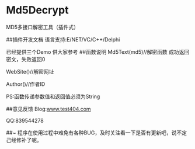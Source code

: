# Md5Decrypt
MD5多接口解密工具（插件式）

##插件开发文档
语言支持:E/NET/VC/C++/Delphi

已经提供三个Demo 供大家参考
##函数说明
Md5Text(md5)//解密函数
成功返回密文，失败返回0

WebSite()//解密网址

Author()//作者ID

PS:函数传递参数值和返回值必须为String

##意见反馈
Blog:www.test404.com

QQ:839544278

##~
程序在使用过程中难免有各种BUG，及时关注看一下是否有更新吧，说不定己经修补了呢。
